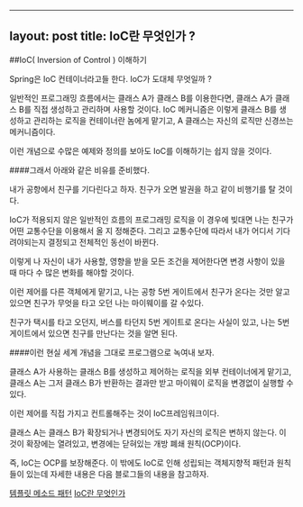 
---
layout: post
title: IoC란 무엇인가 ? 
---

##IoC( Inversion of Control ) 이해하기

Spring은 IoC 컨테이너라고들 한다. IoC가 도대체 무엇일까 ?

일반적인 프로그래밍 흐름에서는 클래스 A가 클래스 B를 이용한다면, 클래스 A가 클래스 B를 직접 생성하고 관리하며 사용할 것이다.
IoC 메커니즘은 이렇게 클래스 B를 생성하고 관리하는 로직을 컨테이너란 놈에게 맡기고, A 클래스는 자신의 로직만 신경쓰는 메커니즘이다.

이런 개념으로 수많은 예제와 정의를 보아도 IoC를 이해하기는 쉽지 않을 것이다.

####그래서 아래와 같은 비유를 준비했다.

내가 공항에서 친구를 기다린다고 하자. 친구가 오면 발권을 하고 같이 비행기를 탈 것이다.

IoC가 적용되지 않은 일반적인 흐름의 프로그래밍 로직을 이 경우에 빚대면 나는 친구가 어떤 교통수단을 이용해서 올 지 정해준다. 
그리고 교통수단에 따라서 내가 어디서 기다려야되는지 결정되고 전체적인 동선이 바뀐다.

이렇게 나 자신이 내가 사용할, 영향을 받을 모든 조건을 제어한다면 변경 사항이 있을 때 마다 수 많은 변화를 해야할 것이다.

이런 제어를 다른 객체에게 맡기고, 나는 공항 5번 게이트에서 친구가 온다는 것만 알고있으면 친구가 무엇을 타고 오던 나는 마이웨이를 갈 수있다.

친구가 택시를 타고 오던지, 버스를 타던지 5번 게이트로 온다는 사실이 있고, 나는 5번 게이트에서 있으면 친구를 만난다는 것을 알면 된다.

####이런 현실 세계 개념을 그대로 프로그램으로 녹여내 보자.

클래스 A가 사용하는 클래스 B를 생성하고 제어하는 로직을 외부 컨테이너에게 맡기고, 클래스 A는 그저 클래스 B가 반환하는 결과만 받고 마이웨이 로직을 변경없이 실행할 수 있다.

이런 제어를 직접 가지고 컨트롤해주는 것이 IoC프레임워크이다.

클래스 A는 클래스 B가 확장되거나 변경되어도 자기 자신의 로직은 변하지 않는다.
이것이 확장에는 열려있고, 변경에는 닫혀있는 개방 폐쇄 원칙(OCP)이다.

즉, IoC는 OCP를 보장해준다. 이 밖에도 IoC로 인해 성립되는 객체지향적 패턴과 원칙들이 있는데 자세한 내용은 다음 블로그들의 내용을 참고하자.

[템플릿 메소드 패턴](http://egloos.zum.com/iilii/v/3806897)
[IoC란 무엇인가](http://www.javajigi.net/pages/viewpage.action?pageId=535)